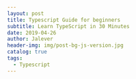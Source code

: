 ```yaml
---
layout: post
title: Typescript Guide for beginners
subtitle: Learn TypeScript in 30 Minutes
date: 2019-04-26
author: Jalever
header-img: img/post-bg-js-version.jpg
catalog: true
tags:
  - Typescript
---
```

